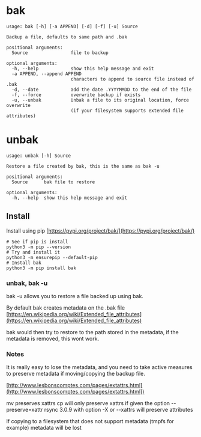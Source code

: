 # bak
```
usage: bak [-h] [-a APPEND] [-d] [-f] [-u] Source

Backup a file, defaults to same path and .bak

positional arguments:
  Source                file to backup

optional arguments:
  -h, --help            show this help message and exit
  -a APPEND, --append APPEND
                        characters to append to source file instead of .bak
  -d, --date            add the date .YYYYMMDD to the end of the file
  -f, --force           overwrite backup if exists
  -u, --unbak           Unbak a file to its original location, force overwrite
                        (if your filesystem supports extended file attributes)
```
# unbak
```
usage: unbak [-h] Source

Restore a file created by bak, this is the same as bak -u

positional arguments:
  Source      bak file to restore

optional arguments:
  -h, --help  show this help message and exit
```

## Install
Install using pip [https://pypi.org/project/bak/](https://pypi.org/project/bak/)

```/bin/bash
# See if pip is install
python3 -m pip --version
# Try and install it
python3 -m ensurepip --default-pip
# Install bak
python3 -m pip install bak
```

### unbak, bak -u
bak -u allows you to restore a file backed up using bak. 

By default bak creates metadata on the .bak file [https://en.wikipedia.org/wiki/Extended_file_attributes](https://en.wikipedia.org/wiki/Extended_file_attributes)

bak would then try to restore to the path stored in the metadata, if the metadata is removed, this wont work.

### Notes
It is really easy to lose the metadata, and you need to take active measures to preserve metadata if moving/copying the backup file.

[http://www.lesbonscomptes.com/pages/extattrs.html](http://www.lesbonscomptes.com/pages/extattrs.html])

mv preserves xattrs
cp will only preserve xattrs if given the option --preserve=xattr
rsync 3.0.9 with option -X or --xattrs will preserve attributes

If copying to a filesystem that does not support metadata (tmpfs for example) metadata will be lost
